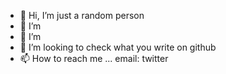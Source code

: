- 👋 Hi, I’m just a random person
- 👀 I’m
- 🌱 I’m 
- 💞️ I’m looking to check what you write on github
- 📫 How to reach me ...
email: 
twitter
<!---
kodizia/kodizia is a ✨ special ✨ repository because its `README.md` (this file) appears on your GitHub profile.
You can click the Preview link to take a look at your changes.
--->
